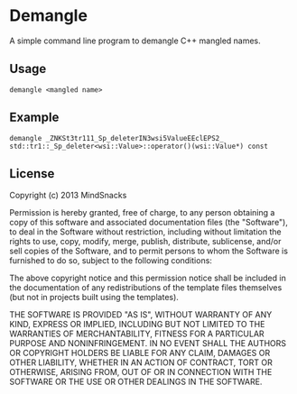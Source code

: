 Demangle
========

A simple command line program to demangle C++ mangled names.


Usage
-----

    demangle <mangled name>


Example
-------

    demangle _ZNKSt3tr111_Sp_deleterIN3wsi5ValueEEclEPS2_
    std::tr1::_Sp_deleter<wsi::Value>::operator()(wsi::Value*) const


License
-------

Copyright (c) 2013 MindSnacks

Permission is hereby granted, free of charge, to any person obtaining a copy
of this software and associated documentation files (the "Software"), to deal
in the Software without restriction, including without limitation the rights
to use, copy, modify, merge, publish, distribute, sublicense, and/or sell
copies of the Software, and to permit persons to whom the Software is
furnished to do so, subject to the following conditions:

The above copyright notice and this permission notice shall be included in
the documentation of any redistributions of the template files themselves
(but not in projects built using the templates).

THE SOFTWARE IS PROVIDED "AS IS", WITHOUT WARRANTY OF ANY KIND, EXPRESS OR
IMPLIED, INCLUDING BUT NOT LIMITED TO THE WARRANTIES OF MERCHANTABILITY,
FITNESS FOR A PARTICULAR PURPOSE AND NONINFRINGEMENT. IN NO EVENT SHALL THE
AUTHORS OR COPYRIGHT HOLDERS BE LIABLE FOR ANY CLAIM, DAMAGES OR OTHER
LIABILITY, WHETHER IN AN ACTION OF CONTRACT, TORT OR OTHERWISE, ARISING FROM,
OUT OF OR IN CONNECTION WITH THE SOFTWARE OR THE USE OR OTHER DEALINGS IN
THE SOFTWARE.
